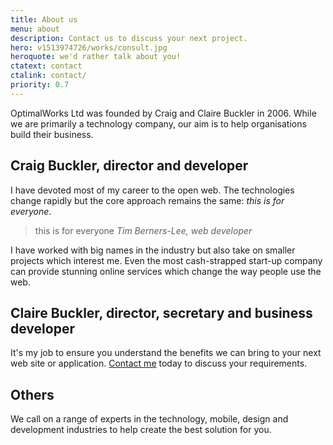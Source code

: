 ```yaml
---
title: About us
menu: about
description: Contact us to discuss your next project.
hero: v1513974726/works/consult.jpg
heroquote: we'd rather talk about you!
ctatext: contact
ctalink: contact/
priority: 0.7
---
```


OptimalWorks Ltd was founded by Craig and Claire Buckler in 2006. While we are primarily a technology company, our aim is to help organisations build their business.


## Craig Buckler, director and developer
I have devoted most of my career to the open web. The technologies change rapidly but the core approach remains the same: *this is for everyone*.

> this is for everyone
<cite>Tim Berners-Lee, web developer</cite>

I have worked with big names in the industry but also take on smaller projects which interest me. Even the most cash-strapped start-up company can provide stunning online services which change the way people use the web.


## Claire Buckler, director, secretary and business developer
It's my job to ensure you understand the benefits we can bring to your next web site or application. [Contact me]([root]contact/) today to discuss your requirements.


## Others
We call on a range of experts in the technology, mobile, design and development industries to help create the best solution for you.
